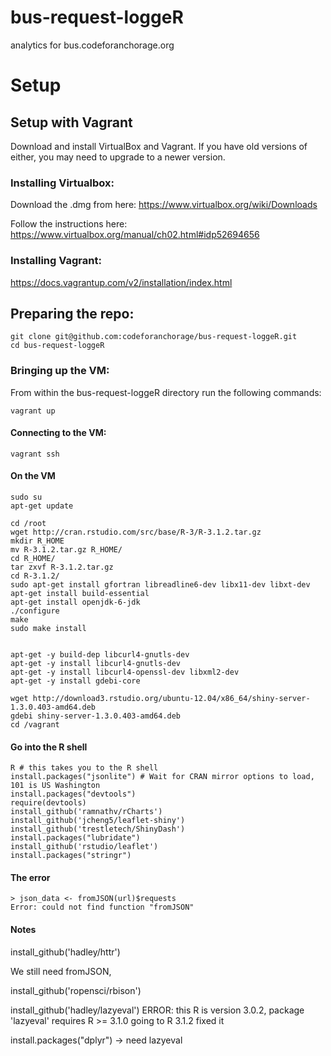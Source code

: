 # bus-request-loggeR

analytics for bus.codeforanchorage.org

# Setup

## Setup with Vagrant
Download and install VirtualBox and Vagrant. If you have old versions of either, you may need to upgrade to a newer version.

### Installing Virtualbox:
Download the .dmg from here: https://www.virtualbox.org/wiki/Downloads

Follow the instructions here: https://www.virtualbox.org/manual/ch02.html#idp52694656

### Installing Vagrant:
https://docs.vagrantup.com/v2/installation/index.html

## Preparing the repo:
```
git clone git@github.com:codeforanchorage/bus-request-loggeR.git
cd bus-request-loggeR
```

### Bringing up the VM:
From within the bus-request-loggeR directory run the following commands:
```
vagrant up
```

#### Connecting to the VM:
```
vagrant ssh
```

#### On the VM
```
sudo su
apt-get update

cd /root
wget http://cran.rstudio.com/src/base/R-3/R-3.1.2.tar.gz
mkdir R_HOME
mv R-3.1.2.tar.gz R_HOME/
cd R_HOME/
tar zxvf R-3.1.2.tar.gz
cd R-3.1.2/
sudo apt-get install gfortran libreadline6-dev libx11-dev libxt-dev
apt-get install build-essential
apt-get install openjdk-6-jdk
./configure
make
sudo make install


apt-get -y build-dep libcurl4-gnutls-dev
apt-get -y install libcurl4-gnutls-dev
apt-get -y install libcurl4-openssl-dev libxml2-dev
apt-get -y install gdebi-core

wget http://download3.rstudio.org/ubuntu-12.04/x86_64/shiny-server-1.3.0.403-amd64.deb
gdebi shiny-server-1.3.0.403-amd64.deb
cd /vagrant
```

#### Go into the R shell
```
R # this takes you to the R shell
install.packages("jsonlite") # Wait for CRAN mirror options to load, 101 is US Washington
install.packages("devtools")
require(devtools)
install_github('ramnathv/rCharts')
install_github('jcheng5/leaflet-shiny')
install_github('trestletech/ShinyDash')
install.packages("lubridate")
install_github('rstudio/leaflet')
install.packages("stringr")

```

#### The error
```
> json_data <- fromJSON(url)$requests
Error: could not find function "fromJSON"
```

#### Notes

install_github('hadley/httr')

We still need fromJSON, 

install_github('ropensci/rbison')


install_github('hadley/lazyeval')
ERROR: this R is version 3.0.2, package 'lazyeval' requires R >= 3.1.0
going to R 3.1.2 fixed it

install.packages("dplyr") -> need lazyeval




